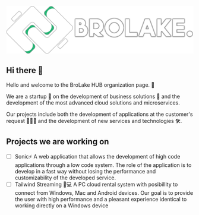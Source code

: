 ![BroLake HUB White-logo](/profile/brolake-longLogoWhite.png)

## Hi there 👋
Hello and welcome to the BroLake HUB organization page. 🤗

We are a startup 🚀 on the development of business solutions 🏢 and the development of the most advanced cloud solutions and microservices.

Our projects include both the development of applications at the customer's request 👨🏻‍💼 and the development of new services and technologies 🛠️.

## Projects we are working on
- [ ] Sonic⚡ A web application that allows the development of high code applications through a low code system. The role of the application is to develop in a fast way without losing the performance and customizability of the developed service.
- [ ] Tailwind Streaming 💨💻  A PC cloud rental system with posibillity to connect from Windows, Mac and Android devices. Our goal is to provide the user with high performance and a pleasant experience identical to working directly on a Windows device
